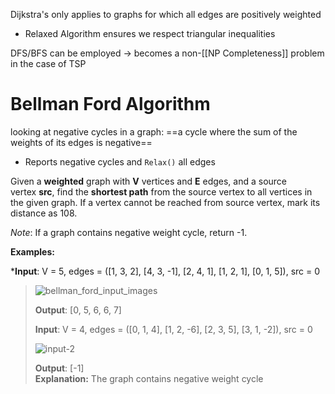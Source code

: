 Dijkstra's only applies to graphs for which all edges are positively weighted
- Relaxed Algorithm ensures we respect triangular inequalities

DFS/BFS can be employed -> becomes a non-[[NP Completeness]] problem in the case of TSP

# Bellman Ford Algorithm
looking at negative cycles in a graph: ==a cycle where the sum of the weights of its edges is negative==
- Reports negative cycles and `Relax()` all edges 

Given a ****weighted**** graph with ****V**** vertices and ****E**** edges, and a source vertex ****src****, find the ****shortest path**** from the source vertex to all vertices in the given graph. If a vertex cannot be reached from source vertex, mark its distance as 108.

*Note*: If a graph contains negative weight cycle, return -1.

**Examples:**

***Input**: V = 5, edges = ([1, 3, 2], [4, 3, -1], [2, 4, 1], [1, 2, 1], [0, 1, 5]), src = 0
> 
> ![bellman_ford_input_images](https://media.geeksforgeeks.org/wp-content/uploads/20241018163210610023/bellman_ford_input_images.webp)
> 
> **Output**: [0, 5, 6, 6, 7]
> 
> **Input**: V = 4, edges = ([0, 1, 4], [1, 2, -6], [2, 3, 5], [3, 1, -2]), src = 0
> 
> ![input-2](https://media.geeksforgeeks.org/wp-content/uploads/20241016175549040804/input-2.webp)
> 
> ****Output****: [-1]  
> ****Explanation:**** The graph contains negative weight cycle